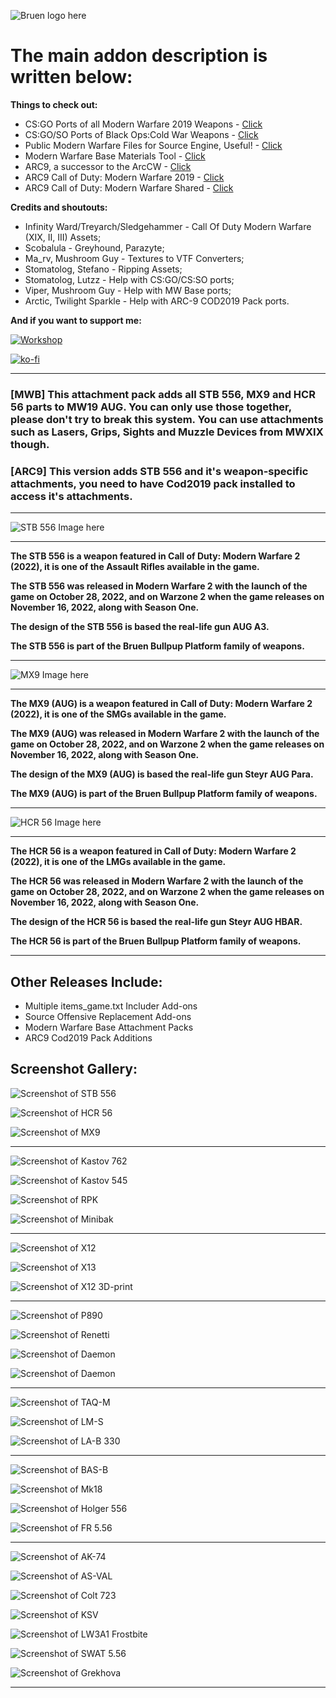 ![Bruen logo here](assets/images/bruen_logo_trans.png)

# The main addon description is written below:

**Things to check out:**

+ CS:GO Ports of all Modern Warfare 2019 Weapons - [Click](https://github.com/crazyslavmodder/CSGO-MW2019-Weapons-RELEASE)
+ CS:GO/SO Ports of Black Ops:Cold War Weapons - [Click](https://github.com/ZaihnDT/MIGI-BOCW-Weapons)
+ Public Modern Warfare Files for Source Engine, Useful! - [Click](https://github.com/One-Trick-Viper/Source-Files-MW-Public)
+ Modern Warfare Base Materials Tool - [Click](https://github.com/mushroom-guy/mwb-materials)
+ ARC9, a successor to the ArcCW - [Click](https://github.com/HaodongMo/ARC-9)
+ ARC9 Call of Duty: Modern Warfare 2019 - [Click](https://github.com/curlySparkle/ARC9-COD2019)
+ ARC9 Call of Duty: Modern Warfare Shared - [Click](https://github.com/CurlySparkle/ARC9_Cod2019_Shared)

**Credits and shoutouts:**

+ Infinity Ward/Treyarch/Sledgehammer - Call Of Duty Modern Warfare (XIX, II, III) Assets;
+ Scobalula - Greyhound, Parazyte;
+ Ma_rv, Mushroom Guy - Textures to VTF Converters;
+ Stomatolog, Stefano - Ripping Assets;
+ Stomatolog, Lutzz - Help with CS:GO/CS:SO ports;
+ Viper, Mushroom Guy - Help with MW Base ports;
+ Arctic, Twilight Sparkle - Help with ARC-9 COD2019 Pack ports.

**And if you want to support me:**

[![Workshop](https://community.cloudflare.steamstatic.com/public/images/sharedfiles/banner_browse_workshop.jpg)](https://steamcommunity.com/id/zaihndt/myworkshopfiles)

[![ko-fi](https://ko-fi.com/img/githubbutton_sm.svg)](https://ko-fi.com/C0C4506HF)

---

### [MWB] This attachment pack adds all STB 556, MX9 and HCR 56 parts to MW19 AUG. You can only use those together, please don't try to break this system. You can use attachments such as Lasers, Grips, Sights and Muzzle Devices from MWXIX though.

### [ARC9] This version adds STB 556 and it's weapon-specific attachments, you need to have Cod2019 pack installed to access it's attachments.

---

![STB 556 Image here](assets/images/augolf.jpg)

---

**The STB 556 is a weapon featured in Call of Duty: Modern Warfare 2 (2022), it is one of the Assault Rifles available in the game.**

**The STB 556 was released in Modern Warfare 2 with the launch of the game on October 28, 2022, and on Warzone 2 when the game releases on November 16, 2022, along with Season One.**

**The design of the STB 556 is based the real-life gun AUG A3.**

**The STB 556 is part of the Bruen Bullpup Platform family of weapons.**

---

![MX9 Image here](assets/images/apapa.jpg)

---

**The MX9 (AUG) is a weapon featured in Call of Duty: Modern Warfare 2 (2022), it is one of the SMGs available in the game.**

**The MX9 (AUG) was released in Modern Warfare 2 with the launch of the game on October 28, 2022, and on Warzone 2 when the game releases on November 16, 2022, along with Season One.**

**The design of the MX9 (AUG) is based the real-life gun Steyr AUG Para.**

**The MX9 (AUG) is part of the Bruen Bullpup Platform family of weapons.**

---

![HCR 56 Image here](assets/images/ahotel.jpg)

---

**The HCR 56 is a weapon featured in Call of Duty: Modern Warfare 2 (2022), it is one of the LMGs available in the game.**

**The HCR 56 was released in Modern Warfare 2 with the launch of the game on October 28, 2022, and on Warzone 2 when the game releases on November 16, 2022, along with Season One.**

**The design of the HCR 56 is based the real-life gun Steyr AUG HBAR.**

**The HCR 56 is part of the Bruen Bullpup Platform family of weapons.**

---

## Other Releases Include:

+ Multiple items_game.txt Includer Add-ons
+ Source Offensive Replacement Add-ons
+ Modern Warfare Base Attachment Packs
+ ARC9 Cod2019 Pack Additions



## Screenshot Gallery:

![Screenshot of STB 556](assets/gallery/augolf.jpg)

![Screenshot of HCR 56](assets/gallery/ahotel.jpg)

![Screenshot of MX9](assets/gallery/apapa.jpg)

---

![Screenshot of Kastov 762](assets/gallery/akilo.jpg)

![Screenshot of Kastov 545](assets/gallery/akilo105.jpg)

![Screenshot of RPK](assets/gallery/rkilo_cust.jpg)

![Screenshot of Minibak](assets/gallery/beta.jpg)

---

![Screenshot of X12](assets/gallery/golf17.jpg)

![Screenshot of X13](assets/gallery/golf18.jpg)

![Screenshot of X12 3D-print](assets/gallery/golf21_plastic.jpg)

---

![Screenshot of P890](assets/gallery/papa220.jpg)

![Screenshot of Renetti](assets/gallery/mike93.jpg)

![Screenshot of Daemon](assets/gallery/mike2011.jpg)

![Screenshot of Daemon](assets/gallery/decho.jpg)

---

![Screenshot of TAQ-M](assets/gallery/scromeo.jpg)

![Screenshot of LM-S](assets/gallery/pgolf1.jpg)

![Screenshot of LA-B 330](assets/gallery/la700.jpg)

---

![Screenshot of BAS-B](assets/gallery/xmike5.jpg)

![Screenshot of Mk18](assets/gallery/mike18.jpg)

![Screenshot of Holger 556](assets/gallery/golf36.jpg)

![Screenshot of FR 5.56](assets/gallery/falpha.jpg)

---

![Screenshot of AK-74](assets/gallery/aking74.jpg)

![Screenshot of AS-VAL](assets/gallery/asvalor.jpg)

![Screenshot of Colt 723](assets/gallery/coslo723.jpg)

![Screenshot of KSV](assets/gallery/sroger3.jpg)

![Screenshot of LW3A1 Frostbite](assets/gallery/love96.jpg)

![Screenshot of SWAT 5.56](assets/gallery/sgeorge550.jpg)

![Screenshot of Grekhova](assets/gallery/stiger.jpg)

---
